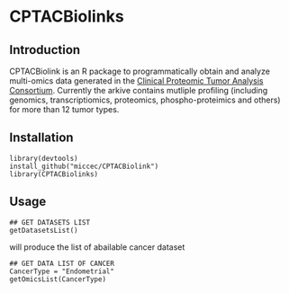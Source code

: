 # CPTACBiolinks
## Introduction
CPTACBiolink is an R package to programmatically obtain and analyze multi-omics data generated in the  [Clinical Proteomic Tumor Analysis Consortium](https://proteomics.cancer.gov/programs/cptac).
Currently the arkive contains mutliple profiling (including genomics, transcriptiomics, proteomics, phospho-proteimics and others) for more than 12 tumor types.
## Installation
```
library(devtools)
install_github("miccec/CPTACBiolink")
library(CPTACBiolinks)
```

## Usage

```
## GET DATASETS LIST
getDatasetsList()
```
will produce the list of abailable cancer dataset


```
## GET DATA LIST OF CANCER
CancerType = "Endometrial"
getOmicsList(CancerType)

```
